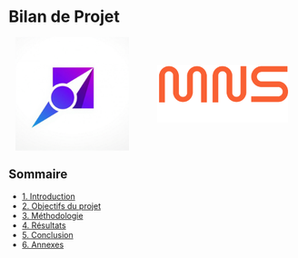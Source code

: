 # Bilan de Projet

<div style="display: flex; align-items: center; gap: 50px; justify-content: center;">
    <img src="../assets/images/logo_taskforce_light.png" alt="TaskForce Logo" width="200"/>
    <img src="../assets/images/logo_metz_numeric_school.svg" alt="Metz Numeric School Logo" width="230"/>
</div>

## Sommaire

- [1. Introduction](#1-introduction)
- [2. Objectifs du projet](#2-objectifs-du-projet)
- [3. Méthodologie](#3-méthodologie)
- [4. Résultats](#4-résultats)
- [5. Conclusion](#5-conclusion)
- [6. Annexes](#6-annexes)
